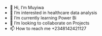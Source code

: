 - 👋 Hi, I’m Muyiwa
- 👀 I’m interested in healthcare data analysis
- 🌱 I’m currently learning Power Bi
- 💞️ I’m looking to collaborate on Projects
- 📫 How to reach me +2348142421127

<!---
muyiwa1993/muyiwa1993 is a ✨ special ✨ repository because its `README.md` (this file) appears on your GitHub profile.
You can click the Preview link to take a look at your changes.
--->
